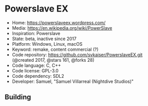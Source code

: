 # Powerslave EX

- Home: https://powerslaveex.wordpress.com/
- Media: https://en.wikipedia.org/wiki/PowerSlave
- Inspiration: Powerslave
- State: beta, inactive since 2017
- Platform: Windows, Linux, macOS
- Keyword: remake, content commercial (?)
- Code repository: https://github.com/svkaiser/PowerslaveEX.git (@created 2017, @stars 161, @forks 28)
- Code language: C, C++
- Code license: GPL-3.0
- Code dependency: SDL2
- Developer: Samuel, "Samuel Villarreal (Nightdive Studios)"

## Building
